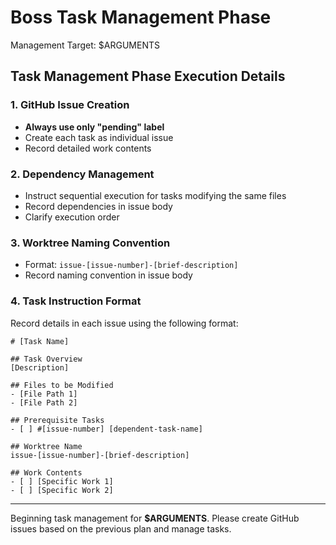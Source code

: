 # Boss Task Management Phase

Management Target: $ARGUMENTS

## Task Management Phase Execution Details

### 1. GitHub Issue Creation
- **Always use only "pending" label**
- Create each task as individual issue
- Record detailed work contents

### 2. Dependency Management
- Instruct sequential execution for tasks modifying the same files
- Record dependencies in issue body
- Clarify execution order

### 3. Worktree Naming Convention
- Format: `issue-[issue-number]-[brief-description]`
- Record naming convention in issue body

### 4. Task Instruction Format
Record details in each issue using the following format:

```
# [Task Name]

## Task Overview
[Description]

## Files to be Modified
- [File Path 1]
- [File Path 2]

## Prerequisite Tasks
- [ ] #[issue-number] [dependent-task-name]

## Worktree Name
issue-[issue-number]-[brief-description]

## Work Contents
- [ ] [Specific Work 1]
- [ ] [Specific Work 2]
```

---

Beginning task management for **$ARGUMENTS**.
Please create GitHub issues based on the previous plan and manage tasks.